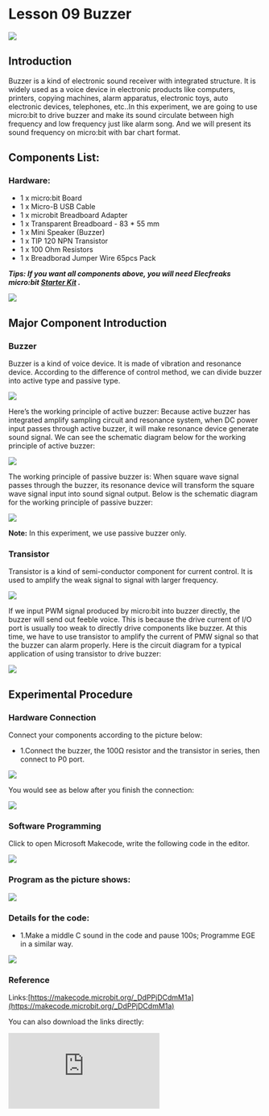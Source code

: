 # Lesson 09 Buzzer

 ![](./images/nCSnCEt.jpg)

## Introduction


Buzzer is a kind of electronic sound receiver with integrated structure. It is widely used as a voice device in electronic products like computers, printers, copying machines, alarm apparatus, electronic toys, auto electronic devices, telephones, etc..In this experiment, we are going to use micro:bit to drive buzzer and make its sound circulate between high frequency and low frequency just like alarm song. And we will present its sound frequency on micro:bit  with bar chart format.

## Components List:

### Hardware:
- 1 x micro:bit Board
- 1 x Micro-B USB Cable
- 1 x microbit Breadboard Adapter
- 1 x Transparent Breadboard - 83 * 55 mm
- 1 x Mini Speaker (Buzzer)
- 1 x TIP 120 NPN Transistor
- 1 x 100 Ohm Resistors
- 1 x Breadborad Jumper Wire 65pcs Pack

***Tips: If you want all components above, you will need Elecfreaks micro:bit [Starter Kit](https://www.elecfreaks.com/micro-bit-starter-kit.html)  .***

![](./images/W4tseua.jpg)

## Major Component Introduction


### Buzzer

Buzzer is a kind of voice device. It is made of vibration and resonance device. According to the difference of control method, we can divide buzzer into active type and passive type.

![](./images/KfDVHIk.jpg)

Here’s the working principle of active buzzer:
Because active buzzer has integrated amplify sampling circuit and resonance system, when DC power input passes through active buzzer, it will make resonance device generate sound signal. We can see the schematic diagram below for the working principle of active buzzer:

![](./images/spNnKiB.jpg)

The working principle of passive buzzer is: When square wave signal passes through the buzzer, its resonance device will transform the square wave signal input into sound signal output. Below is the schematic diagram for the working principle of passive buzzer:

![](./images/kNHyjjl.jpg)

****Note:**** In this experiment, we use passive buzzer only.

### Transistor

Transistor is a kind of semi-conductor component for current control. It is used to amplify the weak signal to signal with larger frequency.

![](./images/LEvAFS5.jpg)

If we input PWM signal produced by micro:bit into buzzer directly, the buzzer will send out feeble voice. This is because the drive current of I/O port is usually too weak to directly drive components like buzzer. At this time, we have to use transistor to amplify the current of PMW signal so that the buzzer can alarm properly. Here is the circuit diagram for a typical application of using transistor to drive buzzer:

![](./images/ZhQ3fhv.jpg)


## Experimental Procedure

### Hardware Connection
Connect your components according to the picture below:

- 1.Connect the buzzer, the 100Ω resistor and the transistor in series, then connect to P0 port.

![](./images/YTNuh7H.jpg)

You would see as  below after you finish the connection:

![](./images/iYiZM7O.jpg)

### Software Programming

Click to open Microsoft Makecode, write the following code in the editor.

![](./images/JHZUvh2.png)

### Program as the picture shows:

![](./images/6bZq6wz.png)

### Details for the code:
- 1.Make a middle C sound in the code and pause 100s; Programme EGE in a similar way.

![](./images/PyomwJL.png)

### Reference
Links:[https://makecode.microbit.org/_DdPPjDCdmM1a](https://makecode.microbit.org/_DdPPjDCdmM1a)

You can also download the links directly:

<div
    style={{
        position: 'relative',
        paddingBottom: '60%',
        overflow: 'hidden',
    }}
>
    <iframe
        src="https://makecode.microbit.org/_DdPPjDCdmM1a"
        frameborder="0"
        sandbox="allow-popups allow-forms allow-scripts allow-same-origin"
        style={{
            position: 'absolute',
            width: '100%',
            height: '100%',
        }}
    />
</div>

## Result

The sound sent out by buzzer changes between high frequency and low frequency. And we can see the bar chart of frequency on the micro:bit.

![](./images/2AJXtVY.gif)


## Exploration

If we want to make a high temperature alarming device with a temperature sensor and a buzzer, then how can we design circuit and program?

## FAQ
